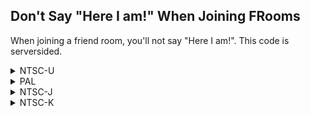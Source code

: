 ## Don't Say "Here I am!" When Joining FRooms

When joining a friend room, you'll not say "Here I am!". This code is serversided.

<details>
<summary>NTSC-U</summary>

```powerpc
0462A524 38000000
```
</details>

<details>
<summary>PAL</summary>

```powerpc
045D9FB0 38000000
```
</details>

<details>
<summary>NTSC-J</summary>

```powerpc
045D988C 38000000
```
</details>

<details>
<summary>NTSC-K</summary>

```powerpc
045C814C 38000000
```
</details>